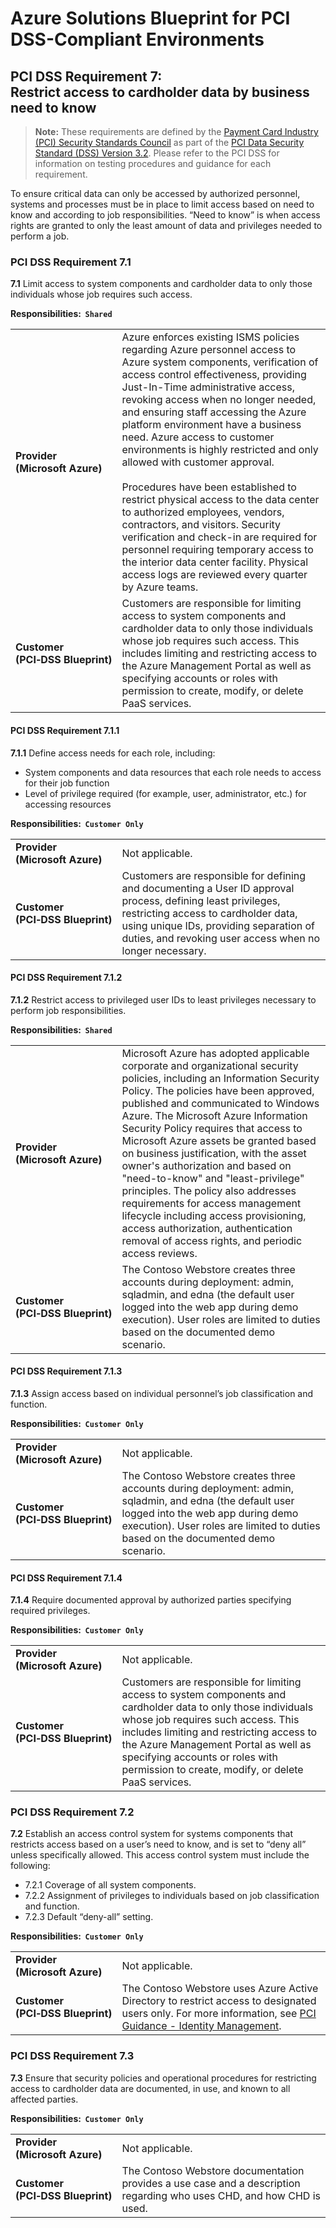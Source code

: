 ﻿# Azure Solutions Blueprint for PCI DSS-Compliant Environments  
## PCI DSS Requirement 7: <br /> Restrict access to cardholder data by business need to know  

> **Note:** These requirements are defined by the [Payment Card Industry (PCI) Security Standards Council](https://www.pcisecuritystandards.org/pci_security/) as part of the [PCI Data Security Standard (DSS) Version 3.2](https://www.pcisecuritystandards.org/document_library?category=pcidss&document=pci_dss). Please refer to the PCI DSS for information on testing procedures and guidance for each requirement.

To ensure critical data can only be accessed by authorized personnel, systems and processes must be in place to limit access based on need to know and according to job responsibilities.
“Need to know” is when access rights are granted to only the least amount of data and privileges needed to perform a job.

### PCI DSS Requirement 7.1

**7.1** Limit access to system components and cardholder data to only those individuals whose job requires such access.

**Responsibilities:&nbsp;&nbsp;`Shared`**

|||
|---|---|
| **Provider<br />(Microsoft&nbsp;Azure)** | Azure enforces existing ISMS policies regarding Azure personnel access to Azure system components, verification of access control effectiveness, providing Just-In-Time administrative access, revoking access when no longer needed, and ensuring staff accessing the Azure platform environment have a business need. Azure access to customer environments is highly restricted and only allowed with customer approval.<br /><br />Procedures have been established to restrict physical access to the data center to authorized employees, vendors, contractors, and visitors. Security verification and check-in are required for personnel requiring temporary access to the interior data center facility. Physical access logs are reviewed every quarter by Azure teams. |
| **Customer<br />(PCI&#8209;DSS&nbsp;Blueprint)** | Customers are responsible for limiting access to system components and cardholder data to only those individuals whose job requires such access. This includes limiting and restricting access to the Azure Management Portal as well as specifying accounts or roles with permission to create, modify, or delete PaaS services.|



#### PCI DSS Requirement 7.1.1

**7.1.1** Define access needs for each role, including:
- System components and data resources that each role needs to access for their job function
- Level of privilege required (for example, user, administrator, etc.) for accessing resources

**Responsibilities:&nbsp;&nbsp;`Customer Only`**

|||
|---|---|
| **Provider<br />(Microsoft&nbsp;Azure)** | Not applicable. |
| **Customer<br />(PCI&#8209;DSS&nbsp;Blueprint)** | Customers are responsible for defining and documenting a User ID approval process, defining least privileges, restricting access to cardholder data, using unique IDs, providing separation of duties, and revoking user access when no longer necessary.|



#### PCI DSS Requirement 7.1.2

**7.1.2** Restrict access to privileged user IDs to least privileges necessary to perform job responsibilities.

**Responsibilities:&nbsp;&nbsp;`Shared`**

|||
|---|---|
| **Provider<br />(Microsoft&nbsp;Azure)** | Microsoft Azure has adopted applicable corporate and organizational security policies, including an Information Security Policy. The policies have been approved, published and communicated to Windows Azure. The Microsoft Azure Information Security Policy requires that access to Microsoft Azure assets be granted based on business justification, with the asset owner's authorization and based on "need-to-know" and "least-privilege" principles. The policy also addresses requirements for access management lifecycle including access provisioning, access authorization, authentication removal of access rights, and periodic access reviews. |
| **Customer<br />(PCI&#8209;DSS&nbsp;Blueprint)** | The Contoso Webstore creates three accounts during deployment: admin, sqladmin, and edna (the default user logged into the web app during demo execution). User roles are limited to duties based on the documented demo scenario.|



#### PCI DSS Requirement 7.1.3

**7.1.3** Assign access based on individual personnel’s job classification and function.

**Responsibilities:&nbsp;&nbsp;`Customer Only`**

|||
|---|---|
| **Provider<br />(Microsoft&nbsp;Azure)** | Not applicable. |
| **Customer<br />(PCI&#8209;DSS&nbsp;Blueprint)** | The Contoso Webstore creates three accounts during deployment: admin, sqladmin, and edna (the default user logged into the web app during demo execution). User roles are limited to duties based on the documented demo scenario.|



#### PCI DSS Requirement 7.1.4

**7.1.4** Require documented approval by authorized parties specifying required privileges.

**Responsibilities:&nbsp;&nbsp;`Customer Only`**

|||
|---|---|
| **Provider<br />(Microsoft&nbsp;Azure)** | Not applicable. |
| **Customer<br />(PCI&#8209;DSS&nbsp;Blueprint)** | Customers are responsible for limiting access to system components and cardholder data to only those individuals whose job requires such access. This includes limiting and restricting access to the Azure Management Portal as well as specifying accounts or roles with permission to create, modify, or delete PaaS services.|



### PCI DSS Requirement 7.2

**7.2** Establish an access control system for systems components that restricts access based on a user’s need to know, and is set to “deny all” unless specifically allowed.
This access control system must include the following:
- 7.2.1 Coverage of all system components.
- 7.2.2 Assignment of privileges to individuals based on job classification and function.
- 7.2.3 Default “deny-all” setting.

**Responsibilities:&nbsp;&nbsp;`Customer Only`**

|||
|---|---|
| **Provider<br />(Microsoft&nbsp;Azure)** | Not applicable. |
| **Customer<br />(PCI&#8209;DSS&nbsp;Blueprint)** | The Contoso Webstore uses Azure Active Directory to restrict access to designated users only. For more information, see [PCI Guidance - Identity Management](index.md#identity-management).|



### PCI DSS Requirement 7.3

**7.3** Ensure that security policies and operational procedures for restricting access to cardholder data are documented, in use, and known to all affected parties.

**Responsibilities:&nbsp;&nbsp;`Customer Only`**

|||
|---|---|
| **Provider<br />(Microsoft&nbsp;Azure)** | Not applicable. |
| **Customer<br />(PCI&#8209;DSS&nbsp;Blueprint)** | The Contoso Webstore documentation provides a use case and a description regarding who uses CHD, and how CHD is used.|




